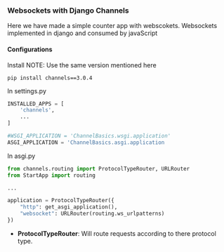 ### Websockets with Django Channels
Here we have made a simple counter app with webscokets.
Websockets implemented in django and consumed by javaScript

#### Configurations
Install
NOTE: Use the same version mentioned here
```git
pip install channels==3.0.4
```

In settings.py 
```py
INSTALLED_APPS = [
    'channels',
    ...
]

#WSGI_APPLICATION = 'ChannelBasics.wsgi.application'
ASGI_APPLICATION = 'ChannelBasics.asgi.application
```
In asgi.py
```py
from channels.routing import ProtocolTypeRouter, URLRouter
from StartApp import routing

...

application = ProtocolTypeRouter({
    "http": get_asgi_application(),
    "websocket": URLRouter(routing.ws_urlpatterns)
})      
```
- **ProtocolTypeRouter**: Will route requests according to there protocol type.

 
